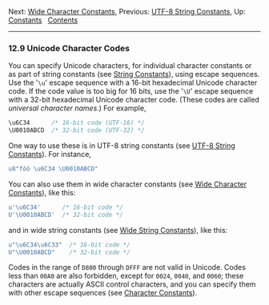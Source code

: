 Next: [Wide Character Constants](Wide-Character-Constants.md),
Previous: [UTF-8 String Constants](UTF_002d8-String-Constants.md), Up:
[Constants](Constants.md)  
[Contents](index.md#SEC_Contents "Table of contents")  

------------------------------------------------------------------------


### 12.9 Unicode Character Codes 


You can specify Unicode characters, for individual character constants
or as part of string constants (see [String
Constants](String-Constants.md)), using escape sequences. Use the
'`\u`' escape sequence with a 16-bit hexadecimal Unicode
character code. If the code value is too big for 16 bits, use the
'`\U`' escape sequence with a 32-bit hexadecimal Unicode
character code. (These codes are called *universal character names*.)
For example,

``` C
\u6C34      /* 16-bit code (UTF-16) */
\U0010ABCD  /* 32-bit code (UTF-32) */
```

One way to use these is in UTF-8 string constants (see [UTF-8 String
Constants](UTF_002d8-String-Constants.md)). For instance,

``` C
u8"fóó \u6C34 \U0010ABCD"
```

You can also use them in wide character constants (see [Wide Character
Constants](Wide-Character-Constants.md)), like this:

``` C
u'\u6C34'      /* 16-bit code */
U'\U0010ABCD'  /* 32-bit code */
```

and in wide string constants (see [Wide String
Constants](Wide-String-Constants.md)), like this:

``` C
u"\u6C34\u6C33"  /* 16-bit code */
U"\U0010ABCD"    /* 32-bit code */
```

Codes in the range of `D800` through `DFFF` are not valid in Unicode.
Codes less than `00A0` are also forbidden, except for `0024`, `0040`,
and `0060`; these characters are actually ASCII control characters, and
you can specify them with other escape sequences (see [Character
Constants](Character-Constants.md)).
